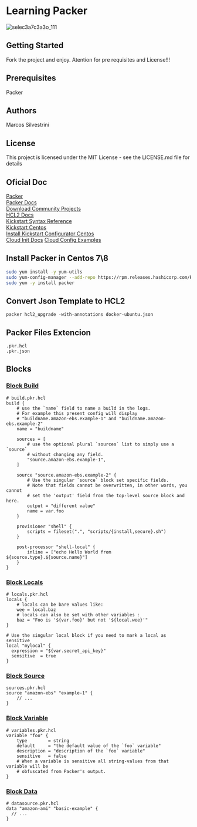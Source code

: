 # Learning Packer

![selec3a7c3a3o_111](https://user-images.githubusercontent.com/62715900/117728163-73868e00-b1bf-11eb-90c6-08f2a659576e.png)

## Getting Started

Fork the project and enjoy.
Atention for pre requisites and License!!!

## Prerequisites

Packer

## Authors

Marcos Silvestrini

## License

This project is licensed under the MIT License - see the LICENSE.md file for details

## Oficial Doc

[Packer](https://www.packer.io/)\
[Packer Docs](https://www.packer.io/docs)\
[Download Community Projects](https://www.packer.io/community-tools#download-community-projects)\
[HCL2 Docs](https://www.packer.io/guides/hcl)\
[Kickstart Syntax Reference](https://access.redhat.com/documentation/en-us/red_hat_enterprise_linux/7/html/installation_guide/sect-kickstart-syntax)\
[Kickstart Centos](https://gainanov.pro/eng-blog/linux/centos-installation-with-kickstart/)\
[Install Kickstart Configurator Centos](https://linuxhint.com/install-centos-kickstart/)\
[Cloud Init Docs](https://cloudinit.readthedocs.io/en/latest/)
[Cloud Config Examples](https://cloudinit.readthedocs.io/en/latest/topics/examples.html)

## Install Packer in Centos 7\8

```sh
sudo yum install -y yum-utils
sudo yum-config-manager --add-repo https://rpm.releases.hashicorp.com/RHEL/hashicorp.repo
sudo yum -y install packer
```

## Convert Json Template to HCL2

`packer hcl2_upgrade -with-annotations docker-ubuntu.json`

## Packer Files Extencion

```hcl2
.pkr.hcl
.pkr.json
```

## Blocks

### [Block Build](https://www.packer.io/docs/templates/hcl_templates/blocks/build)

```hcl2
# build.pkr.hcl
build {
    # use the `name` field to name a build in the logs.
    # For example this present config will display
    # "buildname.amazon-ebs.example-1" and "buildname.amazon-ebs.example-2"
    name = "buildname"

    sources = [
        # use the optional plural `sources` list to simply use a `source`
        # without changing any field.
        "source.amazon-ebs.example-1",
    ]

    source "source.amazon-ebs.example-2" {
        # Use the singular `source` block set specific fields.
        # Note that fields cannot be overwritten, in other words, you cannot
        # set the 'output' field from the top-level source block and here.
        output = "different value"
        name = var.foo
    }

    provisioner "shell" {
        scripts = fileset(".", "scripts/{install,secure}.sh")
    }

    post-processor "shell-local" {
        inline = ["echo Hello World from ${source.type}.${source.name}"]
    }
}
```

### [Block Locals](https://www.packer.io/docs/templates/hcl_templates/blocks/locals)

```hcl2
# locals.pkr.hcl
locals {
    # locals can be bare values like:
    wee = local.baz
    # locals can also be set with other variables :
    baz = "Foo is '${var.foo}' but not '${local.wee}'"
}

# Use the singular local block if you need to mark a local as sensitive
local "mylocal" {
  expression = "${var.secret_api_key}"
  sensitive  = true
}
```

### [Block Source](https://www.packer.io/docs/templates/hcl_templates/blocks/source)

```hcl2
sources.pkr.hcl
source "amazon-ebs" "example-1" {
    // ...
}
```

### [Block Variable](https://www.packer.io/docs/templates/hcl_templates/blocks/variable)

```hcl2
# variables.pkr.hcl
variable "foo" {
    type        = string
    default     = "the default value of the `foo` variable"
    description = "description of the `foo` variable"
    sensitive   = false
    # When a variable is sensitive all string-values from that variable will be
    # obfuscated from Packer's output.
}
```

### [Block Data](https://www.packer.io/docs/templates/hcl_templates/blocks/data)

```hcl2
# datasource.pkr.hcl
data "amazon-ami" "basic-example" {
  // ...
}
```
